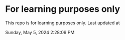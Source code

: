 # For learning purposes only
This repo is for learning purposes only.
Last updated at

Sunday, May 5, 2024 2:28:09 PM

